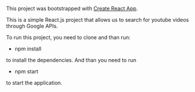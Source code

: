 This project was bootstrapped with [Create React App](https://github.com/facebook/create-react-app).

This is a simple React.js project that allows us to search for youtube videos through Google APIs.

To run this project, you need to clone and than run:
* npm install

to install the dependencies. And than you need to run
* npm start 

to start the application.

